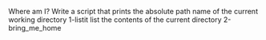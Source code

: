 Where am I? 
Write a script that prints the absolute path name of the current working directory
1-listit list the contents of the current directory
2-bring_me_home
